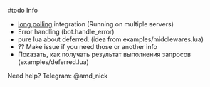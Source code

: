 #todo Info

- [long polling](https://github.com/TRIGONIM/lua-long-polling/) integration (Running on multiple servers)
- Error handling (bot.handle_error)
- pure lua about deferred. (idea from examples/middlewares.lua)
- ?? Make issue if you need those or another info
- Показать, как получать результат выполнения запросов (examples/deferred.lua)

Need help? Telegram: @amd_nick
